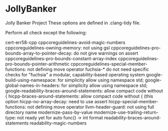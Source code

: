 # JollyBanker
Jolly Banker Project
These options are defined in .clang-tidy file.

Perform all check except the following:

cert-err58-cpp
cppcoreguidelines-avoid-magic-numbers
cppcoreguidelines-owning-memory: not using gsl
cppcoreguidelines-pro-bounds-array-to-pointer-decay: do not give warnings on assert
cppcoreguidelines-pro-bounds-constant-array-index
cppcoreguidelines-pro-bounds-pointer-arithmetic
cppcoreguidelines-special-member-functions: not defining move operator
fuchsia-* do not need specific checks for "fuchsia" a modular, capability-based operating system
google-build-using-namespace: for simplicity allow using namespace std;
google-global-names-in-headers: for simplicity allow using namespace std;
google-readability-braces-around-statements: allow compact code without {
hicpp-braces-around-statements: allow compact code without { (this option
hicpp-no-array-decay: need to use assert
hicpp-special-member-functions: not defining move operator
llvm-header-guard: not using full directory name
modernize-pass-by-value
modernize-use-trailing-return-type: not ready yet for auto func() -> int format
readability-braces-around-statements
readability-magic-numbers
